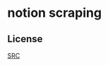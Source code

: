 # notion scraping

## License

[SRC](https://eventhunter.notion.site/eventhunter/9c233ae8a2544cb79631cc714ebe002d?v=5be9e321daa744a6801f3cab9008f0fd)
